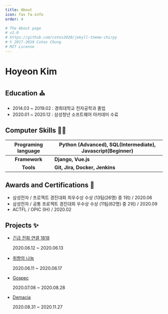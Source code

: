 ```yaml
---
title: About
icon: fas fa-info
order: 4

# The About page
# v2.0
# https://github.com/cotes2020/jekyll-theme-chirpy
# © 2017-2019 Cotes Chung
# MIT License
---
```


# Hoyeon Kim

## Education ⛪

- 2014.03 ~ 2019.02 : 경희대학교 전자공학과 졸업
- 2020.01 ~ 2020.12 : 삼성청년 소프트웨어 아카데미 수료

## Computer Skills 👩‍💻

| Programing language | Python (Advanced), SQL(Intermediate), Javascript(Beginner) |
| :-----------------: | ---------------------------------------------------------- |
|    **Framework**    | **Django, Vue.js**                                         |
|      **Tools**      | **Git, Jira, Docker, Jenkins**                             |

## Awards and Certifications 🥇

- 삼성전자 / 프로젝트 경진대회 최우수상 수상 (13팀(26명) 중 1위) / 2020.06 
- 삼성전자 / 공통 프로젝트 경진대회 우수상 수상 (11팀(62명) 중 2위) / 2020.09
- ACTFL / OPIC (IH)  / 2020.02

## Projects ✨

- [긴급 전화 연결 1818](https://github.com/hoyeonkim795/IBM_hackathon_ssafy03 )

   2020.06.12 ~ 2020.06.13

- [취향의 나눔](https://github.com/hoyeonkim795/share_movie_project)

  2020.06.11 ~ 2020.06.17

- [Gospec](https://github.com/hoyeonkim795/Gospec)

  2020.07.08 ~ 2020.08.28

- [Demacia](https://github.com/hoyeonkim795/Demacia-1)

  2020.08.31 ~ 2020.11.27